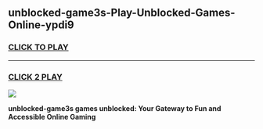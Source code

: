
## unblocked-game3s-Play-Unblocked-Games-Online-ypdi9
<h3>
<a href="https://premium76.site?title=unblocked-game3s&ref=25A">CLICK TO PLAY</a></h3>
<hr>

<h3>
<a href="https://premium76.site?title=unblocked-game3s&ref=25A">CLICK 2 PLAY</a>
  
</h3>

<a href="https://premium76.site?title=unblocked-game3s&ref=25A"><img src="https://clearcache.store/games.png"></a>


**unblocked-game3s games unblocked: Your Gateway to Fun and Accessible Online Gaming**
